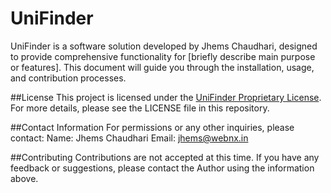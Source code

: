# UniFinder
UniFinder is a software solution developed by Jhems Chaudhari, designed to provide comprehensive functionality for [briefly describe main purpose or features]. This document will guide you through the installation, usage, and contribution processes.

##License
This project is licensed under the [UniFinder Proprietary License](https://github.com/JdotDEV/UniFinder/blob/main/LICENSE).
For more details, please see the LICENSE file in this repository.

##Contact Information
For permissions or any other inquiries, please contact:
Name: Jhems Chaudhari
Email: jhems@webnx.in

##Contributing
Contributions are not accepted at this time. If you have any feedback or suggestions, please contact the Author using the information above.
